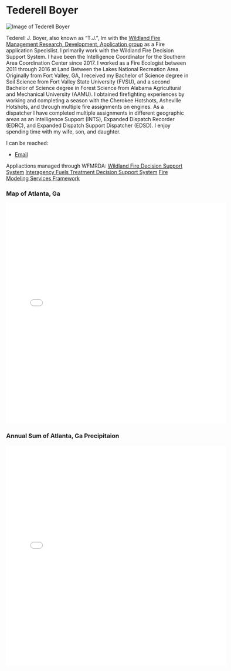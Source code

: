 # Tederell Boyer
![Image of Tederell Boyer](https://wfmrda.nwcg.gov/sites/default/files/images/StaffBios/TJ_Boyer.jpg)


Tederell J. Boyer, also known as “T.J.”, Im with the [Wildland Fire Management Research, Development, Application group](https://wfmrda.nwcg.gov/) as a Fire application Specislist. I primarily work with the Wildland Fire Decision Support System. I have been the Intelligence Coordinator for the Southern Area Coordination Center since 2017. I worked as a Fire Ecologist between 2011 through 2016 at Land Between the Lakes National Recreation Area. Originally from Fort Valley, GA, I received my Bachelor of Science degree in Soil Science from Fort Valley State University (FVSU), and a second Bachelor of Science degree in Forest Science from Alabama Agricultural and Mechanical University (AAMU).  I obtained firefighting experiences by working and completing a season with the Cherokee Hotshots, Asheville Hotshots, and through multiple fire assignments on engines. As a dispatcher I have completed multiple assignments in different geographic areas as an Intelligence Support (INTS), Expanded Dispatch Recorder (EDRC), and Expanded Dispatch Support Dispatcher (EDSD). I enjoy spending time with my wife, son, and daughter.

I can be reached:
* [Email](mailto:tederell.boyer@usda.gov)

Appliactions managed through WFMRDA:
[Wildland Fire Decision Support System](https://wfdss.firenet.gov/help/Content/Home.htm)
[Interagency Fuels Treatment Decision Support System](https://iftdss.firenet.gov/iftdss2/#/landing)
[Fire Modeling Services Framework](https://fmsf2.firenet.gov/)

### Map of Atlanta, Ga
<embed type="text/html" src="/img/atl.html" width="600" height="600">

### Annual Sum of Atlanta, Ga Precipitaion
<embed type="text/html" src="/img/annualsumclimate_plot.html" width="600" height="600">
